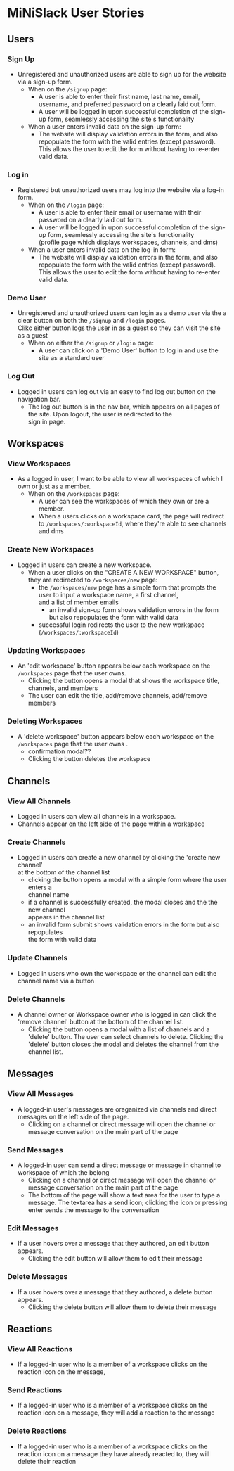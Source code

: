 # MiNiSlack User Stories

## Users

### Sign Up

* Unregistered and unauthorized users are able to sign up for the website via a sign-up form.
  * When on the `/signup` page:
    * A user is able to enter their first name, last name, email, username, and preferred password on a clearly laid out form.
    * A user will be logged in upon successful completion of the sign-up form, seamlessly accessing the site's functionality
  * When a user enters invalid data on the sign-up form:
    * The website will display validation errors in the form, and also repopulate the form with the valid entries (except password). <br />
    This allows the user to edit the form without having to re-enter valid data.

### Log in

* Registered but unauthorized users may log into the website via a log-in form.
  * When on the `/login` page:
    * A user is able to enter their email or username with their password on a clearly laid out form.
    * A user will be logged in upon successful completion of the sign-up form, seamlessly accessing the site's functionality <br />
    (profile page which displays workspaces, channels, and dms)
  * When a user enters invalid data on the log-in form:
    * The website will display validation errors in the form, and also repopulate the form with the valid entries (except password). <br />
    This allows the user to edit the form without having to re-enter valid data.
### Demo User

* Unregistered and unauthorized users can login as a demo user via the a clear button on both the `/signup` and `/login` pages. <br />
Clikc either button logs the user in as a guest so they can visit the site as a guest
  * When on either the `/signup` or `/login` page:
    * A user can click on a 'Demo User' button to log in and use the site as a standard user

### Log Out

* Logged in users can log out via an easy to find log out button on the navigation bar.
    * The log out button is in the nav bar, which appears on all pages of the site. Upon logout, the user is redirected to the <br />
    sign in page.

## Workspaces

### View Workspaces

* As a logged in user, I want to be able to view all workspaces of which I own or just as a member.
  * When on the `/workspaces` page:
    * A user can see the workspaces of which they own or are a member. 
    * When a users clicks on a workspace card, the page will redirect to `/workspaces/:workspaceId`, where they're able to see channels and dms

### Create New Workspaces

* Logged in users can create a new workspace.
  * When a user clicks on the "CREATE A NEW WORKSPACE" button, they are redirected to `/workspaces/new` page:
    * the `/workspaces/new` page has a simple form that prompts the user to input a workspace name, a first channel, <br />
    and a list of member emails
      * an invalid sign-up form shows validation errors in the form but also repopulates the form with valid data
    * successful login redirects the user to the new workspace (`/workspaces/:workspaceId`)

### Updating Workspaces
* An 'edit workspace' button appears below each workspace on the `/workspaces` page that the user owns. <br /> 
    * Clicking the button opens a modal that shows the workspace title, channels, and members
    * The user can edit the title, add/remove channels, add/remove members

### Deleting Workspaces
* A 'delete workspace' button appears below each workspace on the `/workspaces` page that the user owns . <br /> 
    * confirmation modal??
    * Clicking the button deletes the workspace

## Channels

### View All Channels
* Logged in users can view all channels in a workspace.
* Channels appear on the left side of the page within a workspace

### Create Channels
* Logged in users can create a new channel by clicking the 'create new channel' <br/>
at the bottom of the channel list
  * clicking the button opens a modal with a simple form where the user enters a <br/>channel name
  * if a channel is successfully created, the modal closes and the the new channel <br/>appears in the channel list
  * an invalid form submit shows validation errors in the form but also repopulates <br/>the form with valid data

### Update Channels
* Logged in users who own the workspace or the channel can edit the channel name via a button

### Delete Channels
* A channel owner or Workspace owner who is logged in can click the 'remove channel' button at the bottom of the channel list.
  * Clicking the button opens a modal with a list of channels and a 'delete' button. The user can select channels to delete. Clicking the 'delete' button closes the modal and deletes the channel from the channel list.

## Messages

### View All Messages
* A logged-in user's messages are oraganized via channels and direct messages on the left side of the page.
  * Clicking on a channel or direct message will open the channel or message conversation on the main part of the page

### Send Messages
* A logged-in user can send a direct message or message in channel to workspace of which the belong
  * Clicking on a channel or direct message will open the channel or message conversation on the main part of the page
  * The bottom of the page will show a text area for the user to type a message. The textarea has a send icon; clicking the icon or pressing enter sends the message to the conversation

### Edit Messages
* If a user hovers over a message that they authored, an edit button appears.
  * Clicking the edit button will allow them to edit their message

### Delete Messages
* If a user hovers over a message that they authored, a delete button appears.
  * Clicking the delete button will allow them to delete their message

## Reactions

### View All Reactions
* If a logged-in user who is a member of a workspace clicks on the reaction icon on the message,

### Send Reactions
* If a logged-in user who is a member of a workspace clicks on the reaction icon on a message, they will add a reaction to the message
### Delete Reactions
* If a logged-in user who is a member of a workspace clicks on the reaction icon on a message they have already reacted to, they will delete their reaction
